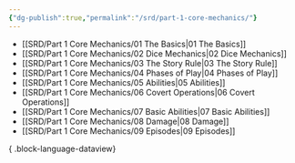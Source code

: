 ```yaml
---
{"dg-publish":true,"permalink":"/srd/part-1-core-mechanics/"}
---
```



- [[SRD/Part 1 Core Mechanics/01 The Basics\|01 The Basics]]
- [[SRD/Part 1 Core Mechanics/02 Dice Mechanics\|02 Dice Mechanics]]
- [[SRD/Part 1 Core Mechanics/03 The Story Rule\|03 The Story Rule]]
- [[SRD/Part 1 Core Mechanics/04 Phases of Play\|04 Phases of Play]]
- [[SRD/Part 1 Core Mechanics/05 Abilities\|05 Abilities]]
- [[SRD/Part 1 Core Mechanics/06 Covert Operations\|06 Covert Operations]]
- [[SRD/Part 1 Core Mechanics/07 Basic Abilities\|07 Basic Abilities]]
- [[SRD/Part 1 Core Mechanics/08 Damage\|08 Damage]]
- [[SRD/Part 1 Core Mechanics/09 Episodes\|09 Episodes]]

{ .block-language-dataview}
